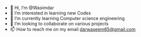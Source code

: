 - 👋 Hi, I’m @Wasimdar
- 👀 I’m interested in learning new Codes  
- 🌱 I’m currently learning Computer science engineering
- 💞️ I’m looking to collaborate on various projects 
- 📫 How to reach me on my email darwaseem65@gmail.com

<!---
Wasimdar/Wasimdar is a ✨ special ✨ repository because its `README.md` (this file) appears on your GitHub profile.
You can click the Preview link to take a look at your changes.
--->
